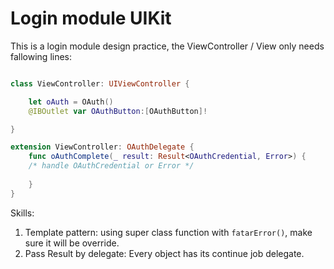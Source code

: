 #  Login module UIKit

This is a login module design practice, the ViewController / View only needs fallowing lines:

```swift

class ViewController: UIViewController {

    let oAuth = OAuth()
    @IBOutlet var OAuthButton:[OAuthButton]!

}

extension ViewController: OAuthDelegate {
    func oAuthComplete(_ result: Result<OAuthCredential, Error>) {
    /* handle OAuthCredential or Error */
    
    }
}
```

Skills:
1. Template pattern: using super class function with `fatarError()`, make sure it will be override.
2. Pass Result by delegate: Every object has its continue job delegate.
